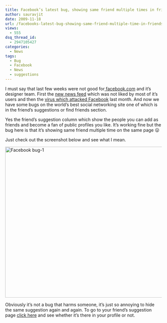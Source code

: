 ```yaml
---
title: Facebook’s latest bug, showing same friend multiple times in friend’s suggestion
author: sauravjit
date: 2009-11-18
url: /facebooks-latest-bug-showing-same-friend-multiple-time-in-friends-suggestion/
views:
  - 555
dsq_thread_id:
  - 2947105427
categories:
  - News
tags:
  - Bug
  - Facebook
  - News
  - suggestions
---
```

I must say that last few weeks were not good for<a href="http://www.facebook.com" onclick="_gaq.push(['_trackEvent', 'outbound-article', 'http://www.facebook.com', ' facebook.com']);" > facebook.com</a> and it&#8217;s designer team. First the <a href="http://www.facebooknol.com/2009/10/24/refreshed-news-feed-look-new-facebook-homepage/" onclick="_gaq.push(['_trackEvent', 'outbound-article', 'http://www.facebooknol.com/2009/10/24/refreshed-news-feed-look-new-facebook-homepage/', 'new news feed']);" >new news feed</a> which was not liked by most of it&#8217;s users and then the <a href="http://www.facebooknol.com/2009/10/28/the-latest-facebook-virus-via-password-reset-e-mails/" onclick="_gaq.push(['_trackEvent', 'outbound-article', 'http://www.facebooknol.com/2009/10/28/the-latest-facebook-virus-via-password-reset-e-mails/', 'virus which attacked Facebook']);" >virus which attacked Facebook</a> last month. And now we have some bugs on the world&#8217;s best social networking site one of which is in the friend&#8217;s suggestions or find friends section.

Yes the friend&#8217;s suggestion column which show the people you can add as friends and become a fan of public profiles you like. It&#8217;s working fine but the bug here is that it&#8217;s showing same friend multiple time on the same page 😛

Just check out the screenshot below and see what I mean.

<img class="size-large  alignnone wp-image-54255" src="http://cdn.devilsworkshop.org/files/2009/11/Facebook-bug-1-600x485.jpg" alt="Facebook bug-1" width="600" height="485" />

Obviously it&#8217;s not a bug that harms someone, it&#8217;s just so annoying to hide the same suggestion again and again. To go to your friend&#8217;s suggestion page <a href="http://www.facebook.com/find-friends/" onclick="_gaq.push(['_trackEvent', 'outbound-article', 'http://www.facebook.com/find-friends/', 'click here']);" target="_self">click here</a> and see whether it&#8217;s there in your profile or not.
